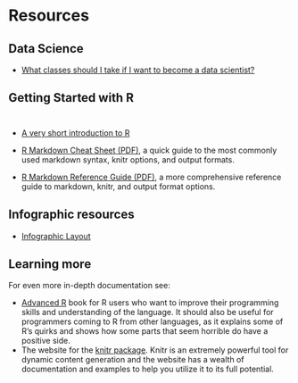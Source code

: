# Resources

## Data Science
* [What classes should I take if I want to become a data scientist?](https://www.quora.com/What-classes-should-I-take-if-I-want-to-become-a-data-scientist)


## Getting Started with R

<div style="height: 10px;"></div>

* [A very short introduction to R](https://cran.r-project.org/doc/contrib/Torfs+Brauer-Short-R-Intro.pdf)
* [R Markdown Cheat Sheet (PDF)](http://www.rstudio.com/wp-content/uploads/2015/02/rmarkdown-cheatsheet.pdf), a quick guide to the most commonly used markdown syntax, knitr options, and output formats.

* [R Markdown Reference Guide (PDF)](http://www.rstudio.com/wp-content/uploads/2015/03/rmarkdown-reference.pdf), a more comprehensive reference guide to markdown, knitr, and output format options.

## Infographic resources

* [Infographic Layout](http://www.r-bloggers.com/r-how-to-layout-and-design-an-infographic/)

## Learning more

For even more in-depth documentation see:

* [Advanced R](http://adv-r.had.co.nz) book for R users who want to improve their programming skills and understanding of the language. It should also be useful for programmers coming to R from other languages, as it explains some of R’s quirks and shows how some parts that seem horrible do have a positive side.
* The website for the [knitr package](http://yihui.name/knitr/). Knitr is an extremely powerful tool for dynamic content generation and the website has a wealth of documentation and examples to help you utilize it to its full potential.
